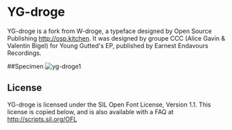 # YG-droge
 YG-droge is a fork from W-droge, a typeface designed by Open Source Publishing http://osp.kitchen. It was designed by groupe CCC (Alice Gavin & Valentin Bigel) for Young Gutted's EP, published by Earnest Endavours Recordings.

##Specimen
![yg-droge1](hhttps://rawgit.com/groupeccc/YG-droge/master/documentation/ygdroge.svg)

## License

YG-droge is licensed under the SIL Open Font License, Version 1.1.
This license is copied below, and is also available with a FAQ at
http://scripts.sil.org/OFL

